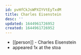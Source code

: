 ```yaml
---
id: pvHfCkJsWPXIYVtEyTxdM
title: Charles Eisenstein
desc: ''
updated: 1644961726952
created: 1644961726952
---
```



- [[person]] - Charles Eisenstein
- appeared 1x at the stoa
